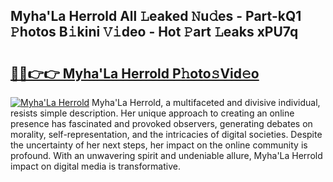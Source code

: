 ## Myha'La Herrold All 𝙻eaked 𝙽u𝚍es - Part-kQ1 𝙿hotos B𝚒kini 𝚅𝚒deo - Hot 𝙿art 𝙻eaks xPU7q

# <h2><a href="http://ld53cak.urlbe.top/?page=Myha%27La+Herrold">🔗🔗👉👉 Myha'La Herrold P𝚑oto𝚜Vid𝚎o</a></h2>

[![Myha'La Herrold](https://i.imgur.com/eBuTRDB.gif)](http://ld53cak.urlbe.top/?page=Myha%27La+Herrold)
Myha'La Herrold, a multifaceted and divisive individual, resists simple description. Her unique approach to creating an online presence has fascinated and provoked observers, generating debates on morality, self-representation, and the intricacies of digital societies. Despite the uncertainty of her next steps, her impact on the online community is profound. With an unwavering spirit and undeniable allure, Myha'La Herrold impact on digital media is transformative.

